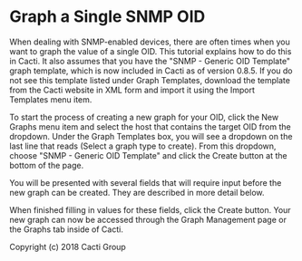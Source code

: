 # Graph a Single SNMP OID

When dealing with SNMP-enabled devices, there are often times when you want to
graph the value of a single OID. This tutorial explains how to do this in
Cacti. It also assumes that you have the "SNMP - Generic OID Template" graph
template, which is now included in Cacti as of version 0.8.5. If you do not see
this template listed under Graph Templates, download the template from the
Cacti website in XML form and import it using the Import Templates menu item.

To start the process of creating a new graph for your OID, click the New Graphs
menu item and select the host that contains the target OID from the dropdown.
Under the Graph Templates box, you will see a dropdown on the last line that
reads (Select a graph type to create). From this dropdown, choose "SNMP -
Generic OID Template" and click the Create button at the bottom of the page.

You will be presented with several fields that will require input before the
new graph can be created. They are described in more detail below.

When finished filling in values for these fields, click the Create button. Your
new graph can now be accessed through the Graph Management page or the Graphs
tab inside of Cacti.

Copyright (c) 2018 Cacti Group
